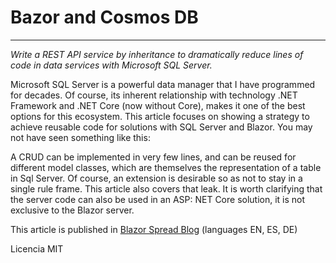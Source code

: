﻿# Bazor and Cosmos DB

---

*Write a REST API service by inheritance to dramatically reduce lines of code in data services with Microsoft SQL Server.*

Microsoft SQL Server is a powerful data manager that I have programmed for decades. Of course, its inherent relationship with technology .NET Framework and .NET Core (now without Core), makes it one of the best options for this ecosystem. This article focuses on showing a strategy to achieve reusable code for solutions with SQL Server and Blazor. You may not have seen something like this:

A CRUD can be implemented in very few lines, and can be reused for different model classes, which are themselves the representation of a table in Sql Server. Of course, an extension is desirable so as not to stay in a single rule frame. This article also covers that leak. It is worth clarifying that the server code can also be used in an ASP: NET Core solution, it is not exclusive to the Blazor server.



This article is published in [Blazor Spread Blog](https://www.blazorspread.net/blogview/22) (languages EN, ES, DE)

Licencia MIT
